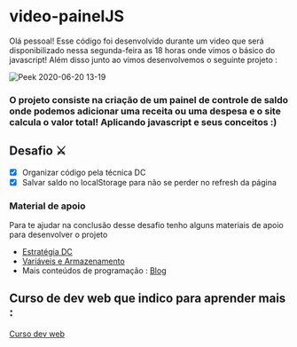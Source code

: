 # video-painelJS

Olá pessoal! Esse código foi desenvolvido durante um video que será disponibilizado nessa segunda-feira as 18 horas onde vimos o básico do javascript! Além disso junto ao vimos desenvolvemos o seguinte projeto :

![Peek 2020-06-20 13-19](https://user-images.githubusercontent.com/51785898/85206495-ead9d780-b2f8-11ea-8017-60567ade39d6.gif)

<h3>O projeto consiste na criação de um painel de controle de saldo onde podemos adicionar uma receita ou uma despesa e o site calcula o valor total! Aplicando javascript e seus conceitos :)</h3>

## Desafio ⚔️

 - [x] Organizar código pela técnica DC
 - [x] Salvar saldo no localStorage para não se perder no refresh da página
 
 ### Material de apoio
 
 Para te ajudar na conclusão desse desafio tenho alguns materiais de apoio para desenvolver o projeto
 
 * [Estratégia DC](http://costconsultoria.com.br/roboticaedesafios/dividir-para-conquistar/)
 * [Variáveis e Armazenamento](http://costconsultoria.com.br/roboticaedesafios/principios-do-javascript-00-armazenamento/)
 * Mais conteúdos de programação : [Blog](http://costconsultoria.com.br/roboticaedesafios/)
 
 ## Curso de dev web que indico para aprender mais :
 [Curso dev web](https://hotm.art/FJ1SJWD)
